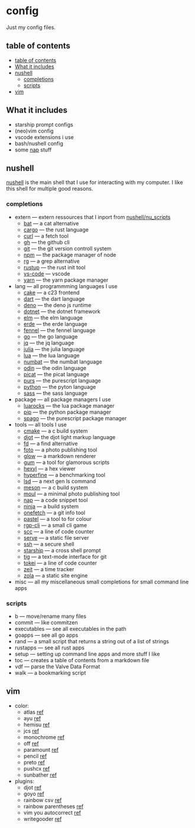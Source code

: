 # config

Just my config files.

## table of contents

- [table of contents](#table%20of%20contents)
- [What it includes](#what%20it%20includes)
- [nushell](#nushell)
  - [completions](#completions)
  - [scripts](#scripts)
- [vim](#vim)

## What it includes

- starship prompt configs
- (neo)vim config
- vscode extensions i use
- bash/nushell config
- some [nap](https://github.com/maaslalani/nap) stuff

## nushell

[nushell](https://www.nushell.sh) is the main shell that I use for interacting with my computer.
I like this shell for multiple good reasons.

### completions

- extern &mdash; extern ressources that I inport from [nushell/nu_scripts](https://github.com/nushell/nu_scripts)
  - [bat](https://github.com/sharkdp/bat) &mdash; a cat alternative
  - [cargo](https://www.rust-lang.org) &mdash; the rust language
  - [curl](https://curl.se) &mdash; a fetch tool
  - [gh](https://cli.github.com) &mdash; the github cli
  - [git](https://git-scm.com) &mdash; the git version controll system
  - [npm](https://nodejs.org/en) &mdash; the package manager of node
  - [rg](https://github.com/BurntSushi/ripgrep) &mdash; a grep alternative
  - [rustup](https://www.rust-lang.org) &mdash; the rust init tool
  - [vs-code](https://code.visualstudio.com) &mdash; vscode
  - [yarn](https://yarnpkg.com) &mdash; the yarn package manager
- lang &mdash; all programmming languages I use
  - [cake](https://github.com/thradams/cake) &mdash; a c23 frontend
  - [dart](https://dart.dev) &mdash; the dart language
  - [deno](https://deno.com) &mdash; the deno js runtime
  - [dotnet](https://dotnet.microsoft.com/en-us/) &mdash; the dotnet framework
  - [elm](https://elm-lang.org) &mdash; the elm language
  - [erde](https://github.com/erde-lang/erde) &mdash; the erde language
  - [fennel](https://github.com/bakpakin/Fennel) &mdash; the fennel language
  - [go](https://go.dev) &mdash; the go language
  - [jq](https://jqlang.org) &mdash; the jq language
  - [julia](https://julialang.org) &mdash; the julia language
  - [lua](https://www.lua.org) &mdash; the lua language
  - [numbat](https://numbat.dev) &mdash; the numbat language
  - [odin](https://odin-lang.org) &mdash; the odin language
  - [picat](https://picat-lang.org) &mdash; the picat language
  - [purs](https://www.purescript.org) &mdash; the purescript language
  - [python](https://www.python.org) &mdash; the pyton language
  - [sass](https://sass-lang.com) &mdash; the sass language
- package &mdash; all package managers I use
  - [luarocks](https://luarocks.org) &mdash; the lua package manager
  - [pip](https://pypi.org/project/pip/) &mdash; the python package manager
  - [spago](https://github.com/purescript/spago) &mdash; the purescript package manager
- tools &mdash; all tools I use
  - [cmake](https://cmake.org) &mdash; a c build system
  - [djot](https://djot.net) &mdash; the djot light markup language
  - [fd](https://github.com/sharkdp/fd) &mdash; a find alternative
  - [foto](https://github.com/waynezhang/foto) &mdash; a photo publishing tool
  - [glow](https://github.com/charmbracelet/glow) &mdash; a markdown renderer
  - [gum](https://github.com/charmbracelet/gum) &mdash; a tool for glamorous scripts
  - [hexyl](https://github.com/sharkdp/hexyl) &mdash; a hex viewer
  - [hyperfine](https://github.com/sharkdp/hyperfine) &mdash; a benchmarking tool
  - [lsd](https://github.com/lsd-rs/lsd) &mdash; a next gen ls command
  - [meson](https://mesonbuild.com) &mdash; a c build system
  - [moul](https://github.com/moul-co/moul) &mdash; a minimal photo publishing tool
  - [nap](https://github.com/maaslalani/nap) &mdash; a code snippet tool
  - [ninja](https://ninja-build.org) &mdash; a build system
  - [onefetch](https://github.com/o2sh/onefetch) &mdash; a git info tool
  - [pastel](https://github.com/sharkdp/pastel) &mdash; a tool to for colour
  - [rgp-cli](https://github.com/facundoolano/rpg-cli) &mdash; a small cli game
  - [scc](https://github.com/boyter/scc) &mdash; a line of code counter
  - [serve](https://github.com/vercel/serve) &mdash; a static file server
  - [ssh](https://www.openssh.com) &mdash; a secure shell
  - [starship](https://starship.rs) &mdash; a cross shell prompt
  - [tig](https://github.com/jonas/tig) &mdash; a text-mode interface for git
  - [tokei](https://github.com/XAMPPRocky/tokei) &mdash; a line of code counter
  - [zeit](https://github.com/mrusme/zeit) &mdash; a time tracker
  - [zola](https://www.getzola.org) &mdash; a static site engine
- misc &mdash; all my miscellaneous small completions for small command line apps

### scripts

- b &mdash; move/rename many files
- commit &mdash; like commitzen
- executables &mdash; see all executables in the path
- goapps &mdash; see all go apps
- rand &mdash; a small script that returns a string out of a list of strings
- rustapps &mdash; see all rust apps
- setup &mdash; setting up command line apps and more stuff I like
- toc &mdash; creates a table of contents from a markdown file
- vdf &mdash; parse the Valve Data Format
- walk &mdash; a bookmarking script

## vim

- color:
  - atlas [ref](https://github.com/huyvohcmc/atlas.vim)
  - ayu [ref](https://github.com/ayu-theme/ayu-vim)
  - hemisu [ref](https://github.com/noahfrederick/vim-hemisu)
  - jcs [ref](https://github.com/jcs/dotfiles/blob/master/.vim/colors/jcs.vim)
  - monochrome [ref](https://github.com/fxn/vim-monochrome)
  - off [ref](https://github.com/pbrisbin/vim-colors-off)
  - paramount [ref](https://github.com/owickstrom/vim-colors-paramount)
  - pencil [ref](https://github.com/preservim/vim-colors-pencil)
  - preto [ref](https://github.com/ewilazarus/preto)
  - pushcx [ref](https://gist.github.com/pushcx/8f9fe335f7812a31b51d552b268e2cbc)
  - sunbather [ref](https://github.com/nikolvs/vim-sunbather)
- plugins:
  - djot [ref](https://github.com/jgm/djot)
  - goyo [ref](https://github.com/junegunn/goyo.vim)
  - rainbow csv [ref](https://github.com/mechatroner/rainbow_csv)
  - rainbow parentheses [ref](https://github.com/junegunn/rainbow_parentheses.vim)
  - vim you autocorrect [ref](https://github.com/sedm0784/vim-you-autocorrect)
  - writegooder [ref](https://github.com/JKirchartz/writegooder.vim)
